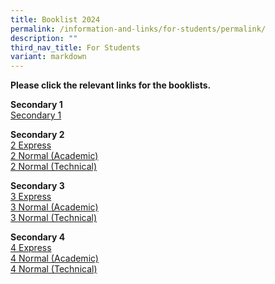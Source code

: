 ```yaml
---
title: Booklist 2024
permalink: /information-and-links/for-students/permalink/
description: ""
third_nav_title: For Students
variant: markdown
---
```

<b> Please click the relevant links for the booklists. </b>

<b> Secondary 1 </b>
<br>[Secondary 1](/files/Booklist/Booklist_for_Secondary_1.pdf)

<b> Secondary 2 </b>
<br>[2 Express](https://go.gov.sg/bds20242exp)
<br>[2 Normal (Academic)](https://go.gov.sg/bds20242na) 
<br>[2 Normal (Technical)](https://go.gov.sg/bds20242nt)

<b> Secondary 3 </b>
<br>[3 Express](https://go.gov.sg/bds20243exp)
<br>[3 Normal (Academic)](https://go.gov.sg/bds20243na)
<br>[3 Normal (Technical)](https://go.gov.sg/bds20243nt)

<b> Secondary 4 </b>
<br>[4 Express](https://go.gov.sg/bds20244exp)
<br>[4 Normal (Academic)](https://go.gov.sg/bds20244na)
<br>[4 Normal (Technical)](https://go.gov.sg/bds20244nt)